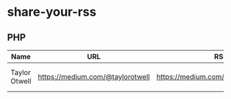 # share-your-rss

## PHP

|Name |  URL | RSS | extra |
| --- | ---- | --- | ----- |
|Taylor Otwell | https://medium.com/@taylorotwell | https://medium.com/feed/@taylorotwell | Creator of Laravel |
